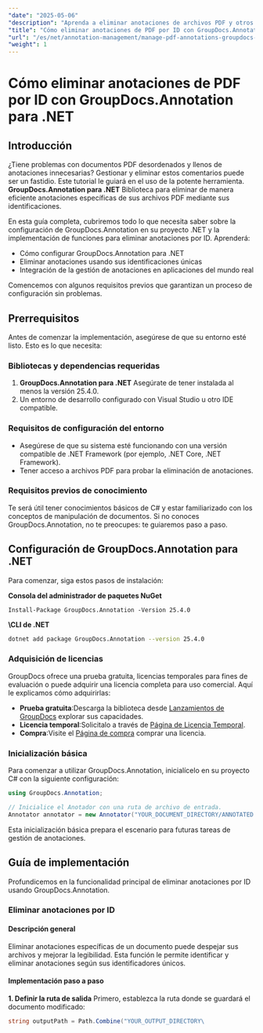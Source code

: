 ```yaml
---
"date": "2025-05-06"
"description": "Aprenda a eliminar anotaciones de archivos PDF y otros documentos de forma eficiente con GroupDocs.Annotation para .NET. Descubra guías paso a paso, prácticas recomendadas y aplicaciones prácticas."
"title": "Cómo eliminar anotaciones de PDF por ID con GroupDocs.Annotation para .NET"
"url": "/es/net/annotation-management/manage-pdf-annotations-groupdocs-dotnet-remove-id/"
"weight": 1
---
```


# Cómo eliminar anotaciones de PDF por ID con GroupDocs.Annotation para .NET

## Introducción

¿Tiene problemas con documentos PDF desordenados y llenos de anotaciones innecesarias? Gestionar y eliminar estos comentarios puede ser un fastidio. Este tutorial le guiará en el uso de la potente herramienta. **GroupDocs.Annotation para .NET** Biblioteca para eliminar de manera eficiente anotaciones específicas de sus archivos PDF mediante sus identificaciones.

En esta guía completa, cubriremos todo lo que necesita saber sobre la configuración de GroupDocs.Annotation en su proyecto .NET y la implementación de funciones para eliminar anotaciones por ID. Aprenderá:
- Cómo configurar GroupDocs.Annotation para .NET
- Eliminar anotaciones usando sus identificaciones únicas
- Integración de la gestión de anotaciones en aplicaciones del mundo real

Comencemos con algunos requisitos previos que garantizan un proceso de configuración sin problemas.

## Prerrequisitos

Antes de comenzar la implementación, asegúrese de que su entorno esté listo. Esto es lo que necesita:

### Bibliotecas y dependencias requeridas
1. **GroupDocs.Annotation para .NET** Asegúrate de tener instalada al menos la versión 25.4.0.
2. Un entorno de desarrollo configurado con Visual Studio u otro IDE compatible.

### Requisitos de configuración del entorno
- Asegúrese de que su sistema esté funcionando con una versión compatible de .NET Framework (por ejemplo, .NET Core, .NET Framework).
- Tener acceso a archivos PDF para probar la eliminación de anotaciones.

### Requisitos previos de conocimiento
Te será útil tener conocimientos básicos de C# y estar familiarizado con los conceptos de manipulación de documentos. Si no conoces GroupDocs.Annotation, no te preocupes: te guiaremos paso a paso.

## Configuración de GroupDocs.Annotation para .NET

Para comenzar, siga estos pasos de instalación:

**Consola del administrador de paquetes NuGet**

```shell
Install-Package GroupDocs.Annotation -Version 25.4.0
```

**\CLI de .NET**

```bash
dotnet add package GroupDocs.Annotation --version 25.4.0
```

### Adquisición de licencias
GroupDocs ofrece una prueba gratuita, licencias temporales para fines de evaluación o puede adquirir una licencia completa para uso comercial. Aquí le explicamos cómo adquirirlas:
- **Prueba gratuita**:Descarga la biblioteca desde [Lanzamientos de GroupDocs](https://releases.groupdocs.com/annotation/net/) explorar sus capacidades.
- **Licencia temporal**:Solicitalo a través de [Página de Licencia Temporal](https://purchase.groupdocs.com/temporary-license/).
- **Compra**:Visite el [Página de compra](https://purchase.groupdocs.com/buy) comprar una licencia.

### Inicialización básica
Para comenzar a utilizar GroupDocs.Annotation, inicialícelo en su proyecto C# con la siguiente configuración:

```csharp
using GroupDocs.Annotation;

// Inicialice el Anotador con una ruta de archivo de entrada.
Annotator annotator = new Annotator("YOUR_DOCUMENT_DIRECTORY/ANNOTATED.pdf");
```

Esta inicialización básica prepara el escenario para futuras tareas de gestión de anotaciones.

## Guía de implementación

Profundicemos en la funcionalidad principal de eliminar anotaciones por ID usando GroupDocs.Annotation.

### Eliminar anotaciones por ID
#### Descripción general
Eliminar anotaciones específicas de un documento puede despejar sus archivos y mejorar la legibilidad. Esta función le permite identificar y eliminar anotaciones según sus identificadores únicos.

#### Implementación paso a paso
**1. Definir la ruta de salida**
Primero, establezca la ruta donde se guardará el documento modificado:

```csharp
string outputPath = Path.Combine("YOUR_OUTPUT_DIRECTORY\